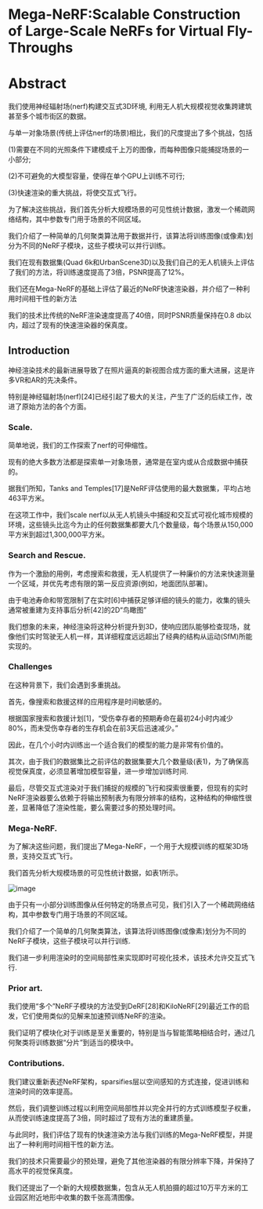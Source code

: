 # Mega-NeRF:Scalable Construction of Large-Scale NeRFs for Virtual Fly-Throughs
# Abstract
我们使用神经辐射场(nerf)构建交互式3D环境, 利用无人机大规模视觉收集跨建筑甚至多个城市街区的数据。

与单一对象场景(传统上评估nerf的场景)相比，我们的尺度提出了多个挑战，包括

(1)需要在不同的光照条件下建模成千上万的图像，而每种图像只能捕捉场景的一小部分;

(2)不可避免的大模型容量，使得在单个GPU上训练不可行;

(3)快速渲染的重大挑战，将使交互式飞行。

为了解决这些挑战，我们首先分析大规模场景的可见性统计数据，激发一个稀疏网络结构，其中参数专门用于场景的不同区域。

我们介绍了一种简单的几何聚类算法用于数据并行，该算法将训练图像(或像素)划分为不同的NeRF子模块，这些子模块可以并行训练。

我们在现有数据集(Quad 6k和UrbanScene3D)以及我们自己的无人机镜头上评估了我们的方法，将训练速度提高了3倍，PSNR提高了12%。

我们还在Mega-NeRF的基础上评估了最近的NeRF快速渲染器，并介绍了一种利用时间相干性的新方法

我们的技术比传统的NeRF渲染速度提高了40倍，同时PSNR质量保持在0.8 db以内，超过了现有的快速渲染器的保真度。

## Introduction
神经渲染技术的最新进展导致了在照片逼真的新视图合成方面的重大进展，这是许多VR和AR的先决条件。

特别是神经辐射场(nerf)[24]已经引起了极大的关注，产生了广泛的后续工作，改进了原始方法的各个方面。

### Scale.
简单地说，我们的工作探索了nerf的可伸缩性。

现有的绝大多数方法都是探索单一对象场景，通常是在室内或从合成数据中捕获的。

据我们所知，Tanks and Temples[17]是NeRF评估使用的最大数据集，平均占地463平方米。

在这项工作中，我们scale nerf以从无人机镜头中捕捉和交互式可视化城市规模的环境，这些镜头比迄今为止的任何数据集都要大几个数量级，每个场景从150,000平方米到超过1,300,000平方米。

### Search and Rescue.
作为一个激励的用例，考虑搜索和救援，无人机提供了一种廉价的方法来快速测量一个区域，并优先考虑有限的第一反应资源(例如，地面团队部署)。

由于电池寿命和带宽限制了在实时[6]中捕获足够详细的镜头的能力，收集的镜头通常被重建为支持事后分析[42]的2D“鸟瞰图”

我们想象的未来，神经渲染将这种分析提升到3D，使响应团队能够检查现场，就像他们实时驾驶无人机一样，其详细程度远远超出了经典的结构从运动(SfM)所能实现的。

### Challenges
在这种背景下，我们会遇到多重挑战。

首先，像搜索和救援这样的应用程序是时间敏感的。

根据国家搜索和救援计划[1]，“受伤幸存者的预期寿命在最初24小时内减少80%，而未受伤幸存者的生存机会在前3天后迅速减少。”

因此，在几个小时内训练出一个适合我们的模型的能力是非常有价值的。

其次，由于我们的数据集比之前评估的数据集要大几个数量级(表1)，为了确保高视觉保真度，必须显著增加模型容量，进一步增加训练时间.

最后，尽管交互式渲染对于我们捕捉的规模的飞行和探索很重要，但现有的实时NeRF渲染器要么依赖于将输出预制表为有限分辨率的结构，这种结构的伸缩性很差，显著降低了渲染性能，要么需要过多的预处理时间。

### Mega-NeRF.
为了解决这些问题，我们提出了Mega-NeRF，一个用于大规模训练的框架3D场景，支持交互式飞行。

我们首先分析大规模场景的可见性统计数据，如表1所示。

![image](https://user-images.githubusercontent.com/48575896/226861670-3bac4849-bce0-4386-8f36-9239cbb1ab64.png)

由于只有一小部分训练图像从任何特定的场景点可见，我们引入了一个稀疏网络结构，其中参数专门用于场景的不同区域。

我们介绍了一个简单的几何聚类算法，该算法将训练图像(或像素)划分为不同的NeRF子模块，这些子模块可以并行训练.

我们进一步利用渲染时的空间局部性来实现即时可视化技术，该技术允许交互式飞行.

### Prior art.
我们使用“多个”NeRF子模块的方法受到DeRF[28]和KiloNeRF[29]最近工作的启发，它们使用类似的见解来加速预训练NeRF的渲染。

我们证明了模块化对于训练是至关重要的，特别是当与智能策略相结合时，通过几何聚类将训练数据“分片”到适当的模块中。

### Contributions.
我们建议重新表述NeRF架构，sparsifies层以空间感知的方式连接，促进训练和渲染时间的效率提高。

然后，我们调整训练过程以利用空间局部性并以完全并行的方式训练模型子权重，从而使训练速度提高了3倍，同时超过了现有方法的重建质量。

与此同时，我们评估了现有的快速渲染方法与我们训练的Mega-NeRF模型，并提出了一种利用时间相干性的新方法。

我们的技术只需要最少的预处理，避免了其他渲染器的有限分辨率下降，并保持了高水平的视觉保真度。

我们还提出了一个新的大规模数据集，包含从无人机拍摄的超过10万平方米的工业园区附近地形中收集的数千张高清图像。
